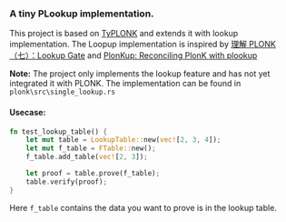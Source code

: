 ### A tiny PLookup implementation.

This project is based on [TyPLONK](https://github.com/fabrizio-m/TyPLONK) and extends it with lookup implementation. The Loopup implementation is inspired by [理解 PLONK（七）：Lookup Gate](https://github.com/sec-bit/learning-zkp/blob/master/plonk-intro-cn/7-plonk-lookup.md) and [PlonKup: Reconciling PlonK with plookup](https://eprint.iacr.org/2022/086)

**Note:** The project only implements the lookup feature and has not yet integrated it with PLONK. The implementation can be found in `plonk\src\single_lookup.rs`

#### Usecase:

```rust
fn test_lookup_table() {
    let mut table = LookupTable::new(vec![2, 3, 4]);
    let mut f_table = FTable::new();
    f_table.add_table(vec![2, 3]);

    let proof = table.prove(f_table);
    table.verify(proof);
}
```
Here `f_table` contains the data you want to prove is in the lookup table.
